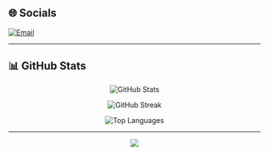 ## 🌐 Socials  
[![Email](https://img.shields.io/badge/Email-D14836?logo=gmail&logoColor=white)](mailto:mr.rafreaks@gmail.com)

---

## 📊 GitHub Stats  
<div align="center">
  
  <img src="https://github-readme-stats.vercel.app/api?username=Rafreaks06&theme=kacho_ga&hide_border=false&include_all_commits=true&count_private=false" alt="GitHub Stats" /><br/>

  <img src="https://nirzak-streak-stats.vercel.app/?user=Rafreaks06&theme=kacho_ga&hide_border=false" alt="GitHub Streak" /><br/>

  <img src="https://github-readme-stats.vercel.app/api/top-langs/?username=Rafreaks06&theme=kacho_ga&hide_border=false&include_all_commits=true&count_private=false&layout=compact" alt="Top Languages" />
  
</div>

---

<div align="center">

[![](https://visitcount.itsvg.in/api?id=Rafreaks06&icon=0&color=0)](https://visitcount.itsvg.in)

</div>

<!-- Proudly created with GPRM ( https://gprm.itsvg.in ) -->
